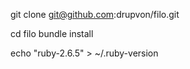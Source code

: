 
git clone git@github.com:drupvon/filo.git

cd filo
bundle install



echo "ruby-2.6.5" > ~/.ruby-version